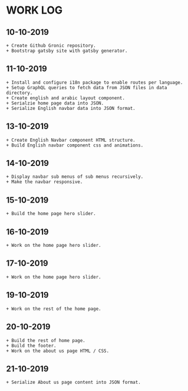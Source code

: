 # WORK LOG

## 10-10-2019

    + Create Github Gronic repository.
    + Bootstrap gatsby site with gatsby generator.

## 11-10-2019

    + Install and configure i18n package to enable routes per language.
    + Setup GraphQL queries to fetch data from JSON files in data directory.
    + Create english and arabic layout component.
    + Serialzie home page data into JSON.
    + Serialize English navbar data into JSON format.

## 13-10-2019

    + Create English Navbar component HTML structure.
    + Build English navbar component css and animations.

## 14-10-2019

    + Display navbar sub menus of sub menus recursively.
    + Make the navbar responsive.

## 15-10-2019

    + Build the home page hero slider.

## 16-10-2019

    + Work on the home page hero slider.

## 17-10-2019

    + Work on the home page hero slider.

## 19-10-2019

    + Work on the rest of the home page.

## 20-10-2019

    + Build the rest of home page.
    + Build the footer.
    + Work on the about us page HTML / CSS.

## 21-10-2019

    + Serialize About us page content into JSON format.
